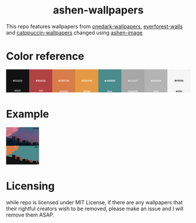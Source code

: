 <div align=center>
    <h1>ashen-wallpapers</h1>
</div>

This repo features wallpapers from [onedark-wallpapers](https://github.com/Narmis-E/onedark-wallpapers), [everforest-walls](https://github.com/Apeiros-46B/everforest-walls) and [catppuccin-wallpapers](https://github.com/VipinVIP/wallpapers) changed using [ashen-image](https://github.com/Matissoss/ashen-image)

# Color reference

![Color reference](color-reference.svg)

# Example

<img src=example.png width=90>

# Licensing

while repo is licensed under MIT License, if there are any wallpapers that their rightful creators wish to be removed, please make an issue and I will remove them ASAP.
